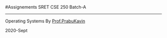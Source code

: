 #Assignements SRET CSE 250 Batch-A 
___

Operating Systems By [Prof.PrabuKavin](https://www.linkedin.com/in/prabhu-kavin-pk-9b03307a/) 

2020-Sept